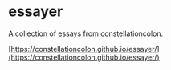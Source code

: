 # essayer

A collection of essays from constellationcolon.

[https://constellationcolon.github.io/essayer/](https://constellationcolon.github.io/essayer/)
